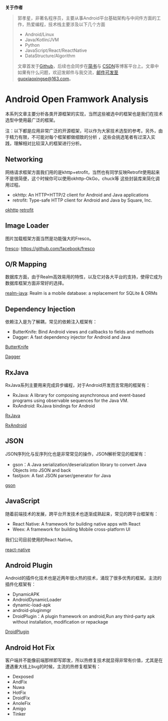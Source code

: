 **关于作者**

>郭孝星，非著名程序员，主要从事Android平台基础架构与中间件方面的工作，热爱编程，技术栈主要涉及以下几个方面
>
>- Android/Linux
>- Java/Kotlin/JVM
>- Python
>- JavaScript/React/ReactNative
>- DataStructure/Algorithm
>
>文章首发于[Github](https://github.com/guoxiaoxing)，后续也会同步在[简书](http://www.jianshu.com/users/66a47e04215b/latest_articles)与
[CSDN](http://blog.csdn.net/allenwells)等博客平台上。文章中如果有什么问题，欢迎发邮件与我交流，邮件可发至guoxiaoxingse@163.com。

# Android Open Framwork Analysis

本系列文章主要分析各类开源框架的实现，当然这些被选中的框架也是我们在技术选型中使用最广泛的框架。

注：以下都是应用非常广泛的开源框架，可以作为大家技术选型的参考。另外，由于精力有限，不可能对每个框架都做细致的分析
，这些会挑选笔者有过深入实践，理解相对比较深入的框架进行分析。

## Networking

网络请求框架方面我们用的是khttp+etrofit，当然也有同学反映Retrofit使用起来不是很简便，这个时候你可以使用okhttp-OkGo，chuck等
这些封装库来简化调用过程。

- okhttp: An HTTP+HTTP/2 client for Android and Java applications
- retrofit: Type-safe HTTP client for Android and Java by Square, Inc.

[okhttp](https://github.com/square/okhttp)
[retrofit](https://github.com/square/retrofit)

## Image Loader

图片加载框架方面当然是功能强大的Fresco。

[fresco](https://github.com/facebook/fresco): https://github.com/facebook/fresco

## O/R Mapping

数据库方面，由于Realm高效易用的特性，以及它对各大平台的支持，使得它成为数据库框架方面非常好的选择。

[realm-java](https://github.com/realm/realm-java): Realm is a mobile database: a replacement for SQLite & ORMs

## Dependency Injection

依赖注入是为了解耦，常见的依赖注入框架有：

- ButterKnife: Bind Android views and callbacks to fields and methods
- Dagger: A fast dependency injector for Android and Java

[ButterKnife](https://github.com/JakeWharton/butterknife)

[Dagger](https://github.com/google/dagger)

## RxJava

RxJava系列主要用来完成异步编程，对于Android开发而言常用的框架有：

- RxJava: A library for composing asynchronous and event-based programs using observable sequences for the Java VM.
- RxAndroid: RxJava bindings for Android

[RxJava](https://github.com/ReactiveX/RxJava)

[RxAndroid](https://github.com/ReactiveX/RxAndroid) 

## JSON

JSON序列化与反序列化也是非常常见的操作，JSON解析常见的框架有：

- gson：A Java serialization/deserialization library to convert Java Objects into JSON and back
- fastjson: A fast JSON parser/generator for Java 

[gson](https://github.com/google/gson)

## JavaScript

随着前端技术的发展，跨平台开发技术也逐渐成熟起来，常见的跨平台框架有：

- React Native: A framework for building native apps with React
- Weex: A framework for building Mobile cross-platform UI

我们公司目前使用的React Native。

[react-native](https://github.com/facebook/react-native)

## Android Plugin

Android的插件化技术也是近两年很火热的技术，涌现了很多优秀的框架。主流的插件化框架有：

- DynamicAPK
- AndroidDynamicLoader
- dynamic-load-apk
- android-pluginmgr
- DroidPlugin：A plugin framework on android,Run any third-party apk without installation, modification or repackage

[DroidPlugin](https://github.com/DroidPluginTeam/DroidPlugin)

## Android Hot Fix

客户端并不能像前端那样即写即发，所以热修复技术就显得非常有价值，尤其是在遭遇重大线上bug的时候，主流的热修复框架有：

- Dexposed
- AndFix
- Nuwa
- HotFix
- DroidFix
- AnoleFix
- Amigo
- Tinker
